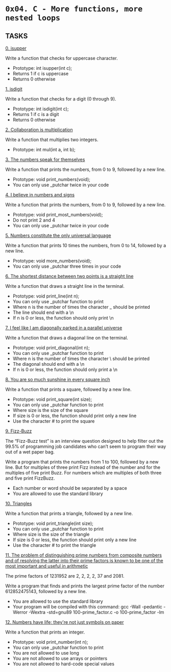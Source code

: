 `0x04. C - More functions, more nested loops`
=======================

## TASKS


[0. isupper](https://github.com/Finally-Kwaku/alx-low_level_programming/blob/master/0x04-more_functions_nested_loops/0-isupper.c)

Write a function that checks for uppercase character.
- Prototype: int isupper(int c);
- Returns 1 if c is uppercase
- Returns 0 otherwise


[1. isdigit](https://github.com/Finally-Kwaku/alx-low_level_programming/blob/master/0x04-more_functions_nested_loops/1-isdigit.c)

Write a function that checks for a digit (0 through 9).
- Prototype: int isdigit(int c);
- Returns 1 if c is a digit
- Returns 0 otherwise


[2. Collaboration is multiplication](https://github.com/Finally-Kwaku/alx-low_level_programming/blob/master/0x04-more_functions_nested_loops/2-mul.c)

Write a function that multiplies two integers.
- Prototype: int mul(int a, int b);


[3. The numbers speak for themselves](https://github.com/Finally-Kwaku/alx-low_level_programming/blob/master/0x04-more_functions_nested_loops/3-print_numbers.c)

Write a function that prints the numbers, from 0 to 9, followed by a new line.
- Prototype: void print_numbers(void);
- You can only use _putchar twice in your code


[4. I believe in numbers and signs](https://github.com/Finally-Kwaku/alx-low_level_programming/blob/master/0x04-more_functions_nested_loops/4-print_most_numbers.c)

Write a function that prints the numbers, from 0 to 9, followed by a new line.
- Prototype: void print_most_numbers(void);
- Do not print 2 and 4
- You can only use _putchar twice in your code


[5. Numbers constitute the only universal language](https://github.com/Finally-Kwaku/alx-low_level_programming/blob/master/0x04-more_functions_nested_loops/5-more_numbers.c)

Write a function that prints 10 times the numbers, from 0 to 14, followed by a new line.
- Prototype: void more_numbers(void);
- You can only use _putchar three times in your code


[6. The shortest distance between two points is a straight line](https://github.com/Finally-Kwaku/alx-low_level_programming/blob/master/0x04-more_functions_nested_loops/6-print_line.c)

Write a function that draws a straight line in the terminal.
- Prototype: void print_line(int n);
- You can only use _putchar function to print
- Where n is the number of times the character _ should be printed
- The line should end with a \n
- If n is 0 or less, the function should only print \n


[7. I feel like I am diagonally parked in a parallel universe](https://github.com/Finally-Kwaku/alx-low_level_programming/blob/master/0x04-more_functions_nested_loops/7-print_diagonal.c)

Write a function that draws a diagonal line on the terminal.
- Prototype: void print_diagonal(int n);
- You can only use _putchar function to print
- Where n is the number of times the character \ should be printed
- The diagonal should end with a \n
- If n is 0 or less, the function should only print a \n


[8. You are so much sunshine in every square inch](https://github.com/Finally-Kwaku/alx-low_level_programming/blob/master/0x04-more_functions_nested_loops/8-print_square.c)

Write a function that prints a square, followed by a new line.
- Prototype: void print_square(int size);
- You can only use _putchar function to print
- Where size is the size of the square
- If size is 0 or less, the function should print only a new line
- Use the character # to print the square


[9. Fizz-Buzz](https://github.com/Finally-Kwaku/alx-low_level_programming/blob/master/0x04-more_functions_nested_loops/9-fizz_buzz.c)

The “Fizz-Buzz test” is an interview question designed to help filter out the 99.5% of
programming job candidates who can’t seem to program their way out of a wet paper
bag.

Write a program that prints the numbers from 1 to 100, followed by a new line. But
for multiples of three print Fizz instead of the number and for the multiples of five
print Buzz. For numbers which are multiples of both three and five print FizzBuzz.
- Each number or word should be separated by a space
- You are allowed to use the standard library


[10. Triangles](https://github.com/Finally-Kwaku/alx-low_level_programming/blob/master/0x04-more_functions_nested_loops/10-print_triangle.c)

Write a function that prints a triangle, followed by a new line.
- Prototype: void print_triangle(int size);
- You can only use _putchar function to print
- Where size is the size of the triangle
- If size is 0 or less, the function should print only a new line
- Use the character # to print the triangle


[11. The problem of distinguishing prime numbers from composite numbers and of resolving the latter into their prime factors is known to be one of the most important and useful in arithmetic](https://github.com/Finally-Kwaku/alx-low_level_programming/blob/master/0x04-more_functions_nested_loops/100-prime_factor.c)

The prime factors of 1231952 are 2, 2, 2, 2, 37 and 2081.

Write a program that finds and prints the largest prime factor of the number
612852475143, followed by a new line.
- You are allowed to use the standard library
- Your program will be compiled with this command: gcc -Wall -pedantic -Werror
-Wextra -std=gnu89 100-prime_factor.c -o 100-prime_factor -lm


[12. Numbers have life; they're not just symbols on paper](https://github.com/Finally-Kwaku/alx-low_level_programming/blob/master/0x04-more_functions_nested_loops/101-print_number.c)

Write a function that prints an integer.
- Prototype: void print_number(int n);
- You can only use _putchar function to print
- You are not allowed to use long
- You are not allowed to use arrays or pointers
- You are not allowed to hard-code special values
